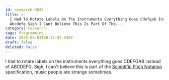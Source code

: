 ```yaml
---
id: research-0035
title: >-
  I Had To Rotate Labels On The Instruments Everything Goes Cdefgab Instead Of
  Abcdefg Sigh I Cant Believe This Is Part Of The...
category: research
tags: Programming
date: 2020-04-01T00:32:07.540Z
draft: false
deleted: false
---
```


I had to rotate labels on the instruments everything goes CDEFGAB instead of ABCDEFG. Sigh, I can't believe this is part of the [Scientific Pitch Notation](https://en.wikipedia.org/wiki/Scientific_pitch_notation) specification, music people are strange sometimes.
